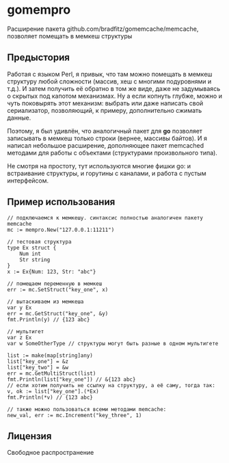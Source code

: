 # gomempro
Расширение пакета github.com/bradfitz/gomemcache/memcache, позволяет помещать в мемкеш структуры
## Предыстория
Работая с языком Perl, я привык, что там можно помещать в мемкеш структуру любой сложности (массив, хеш с многими подуровнями и т.д.). И затем получить её обратно в том же виде, даже не задумываясь о скрытых под капотом механизмах. Ну а если копнуть глубже, можно и чуть поковырять этот механизм: выбрать или даже написать свой сериализатор, позволяющий, к примеру, дополнительно сжимать данные.

Поэтому, я был удивлён, что аналогичный пакет для **go** позволяет записывать в мемкеш только строки (вернее, массивы байтов). И я написал небольшое расширение, дополняющее пакет memcached методами для работы с объектами (структурами произвольного типа).

Не смотря на простоту, тут используются многие фишки go: и встраивание структуры, и горутины с каналами, и работа с пустым интерфейсом.
## Пример использования

```
// подключаемся к мемкешу. синтаксис полностью аналогичен пакету memcache
mc := mempro.New("127.0.0.1:11211")

// тестовая структура
type Ex struct {
    Num int
    Str string
}
x := Ex{Num: 123, Str: "abc"}

// помещаем переменную в мемкеш
err := mc.SetStruct("key_one", x)

// вытаскиваем из мемкеша
var y Ex
err = mc.GetStruct("key_one", &y)
fmt.Println(y) // {123 abc}

// мультигет
var z Ex
var w SomeOtherType // структуры могут быть разные в одном мультигете

list := make(map[string]any)
list["key_one"] = &z
list["key_two"] = &w 
err = mc.GetMultiStruct(list)
fmt.Println(list["key_one"]) // &{123 abc}
// если хотим получить не ссылку на структуру, а её саму, тогда так:
v, ok := list["key_one"].(*Ex)
fmt.Println(*v) // {123 abc}

// также можно пользоваться всеми методами memcache:
new_val, err := mc.Increment("key_three", 1)
 ```
## Лицензия
Свободное распространение

